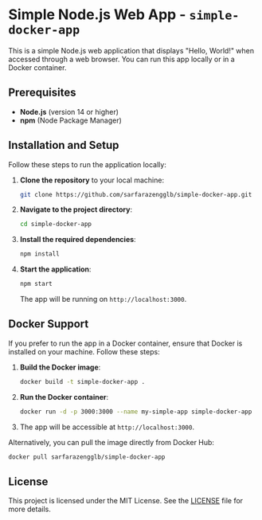 
# Simple Node.js Web App - `simple-docker-app`

This is a simple Node.js web application that displays "Hello, World!" when accessed through a web browser. You can run this app locally or in a Docker container.

## Prerequisites

- **Node.js** (version 14 or higher)
- **npm** (Node Package Manager)

## Installation and Setup

Follow these steps to run the application locally:

1. **Clone the repository** to your local machine:

   ```bash
   git clone https://github.com/sarfarazengglb/simple-docker-app.git
   ```

2. **Navigate to the project directory**:

   ```bash
   cd simple-docker-app
   ```

3. **Install the required dependencies**:

   ```bash
   npm install
   ```

4. **Start the application**:

   ```bash
   npm start
   ```

   The app will be running on `http://localhost:3000`.

## Docker Support

If you prefer to run the app in a Docker container, ensure that Docker is installed on your machine. Follow these steps:

1. **Build the Docker image**:

   ```bash
   docker build -t simple-docker-app .
   ```

2. **Run the Docker container**:

   ```bash
   docker run -d -p 3000:3000 --name my-simple-app simple-docker-app
   ```

3. The app will be accessible at `http://localhost:3000`.

Alternatively, you can pull the image directly from Docker Hub:

```bash
docker pull sarfarazengglb/simple-docker-app
```

## License

This project is licensed under the MIT License. See the [LICENSE](LICENSE) file for more details.
